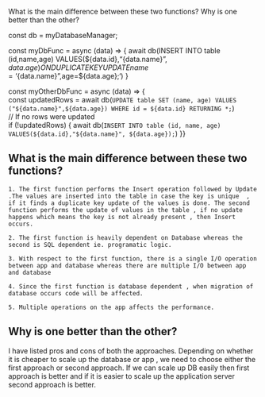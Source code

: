 What is the main difference between these two functions? 
Why is one better than the other?

const db = myDatabaseManager;

const myDbFunc = async (data) => {
    await db(INSERT INTO table (id,name,age) 
    VALUES(${data.id},“{data.name}”, ${data.age}) 
    ON DUPLICATE KEY UPDATE name =‘${data.name}”,age=${data.age};‘)
    }
    
const myOtherDbFunc = async (data) => {    
    const updatedRows = await db(`UPDATE table SET (name, age) VALUES ("${data.name}",${data.age}) WHERE id = ${data.id} RETURNING *;`)    
    // If no rows were updated    
    if (!updatedRows) {
        await db(`INSERT INTO table (id, name, age) VALUES(${data.id},"${data.name}", ${data.age});`)
    }}


   ##  What is the main difference between these two functions?

     

    1. The first function performs the Insert operation followed by Update .The values are inserted into the table in case the key is unique  , if it finds a duplicate key update of the values is done. The second function performs the update of values in the table , if no update happens which means the key is not already present , then Insert occurs.
    
    2. The first function is heavily dependent on Database whereas the second is SQL dependent ie. programatic logic.
    
    3. With respect to the first function, there is a single I/O operation between app and database whereas there are multiple I/O between app and database
    
    4. Since the first function is database dependent , when migration of database occurs code will be affected.
    
    5. Multiple operations on the app affects the performance.


   ## Why is one better than the other?
   
 I have listed pros and cons of both the approaches.
 Depending on whether it is cheaper to scale up the database or app , we need to choose either the first approach or second approach. 
 If we can scale up DB easily then first approach is better and if it is easier to scale up the application server second approach is better.


